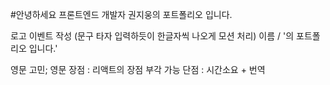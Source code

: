 #안녕하세요 프론트엔드 개발자 권지웅의 포트폴리오 입니다.

로고 이벤트 작성 (문구 타자 입력하듯이 한글자씩 나오게 모션 처리)
이름 / '의 포트폴리오 입니다.'


영문 고민;
영문 장점 : 리액트의 장점 부각 가능
단점 : 시간소요 + 번역